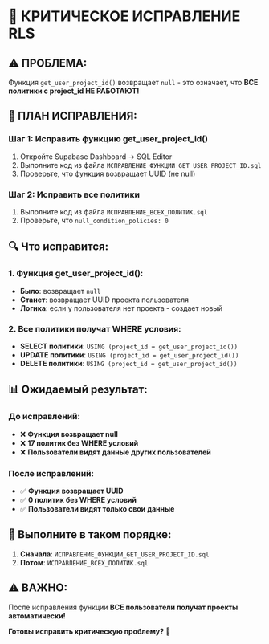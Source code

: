# 🚨 КРИТИЧЕСКОЕ ИСПРАВЛЕНИЕ RLS

## ⚠️ **ПРОБЛЕМА:**
Функция `get_user_project_id()` возвращает `null` - это означает, что **ВСЕ политики с project_id НЕ РАБОТАЮТ!**

## 🎯 **ПЛАН ИСПРАВЛЕНИЯ:**

### **Шаг 1: Исправить функцию get_user_project_id()**
1. Откройте Supabase Dashboard → SQL Editor
2. Выполните код из файла `ИСПРАВЛЕНИЕ_ФУНКЦИИ_GET_USER_PROJECT_ID.sql`
3. Проверьте, что функция возвращает UUID (не null)

### **Шаг 2: Исправить все политики**
1. Выполните код из файла `ИСПРАВЛЕНИЕ_ВСЕХ_ПОЛИТИК.sql`
2. Проверьте, что `null_condition_policies: 0`

## 🔍 **Что исправится:**

### **1. Функция get_user_project_id():**
- **Было**: возвращает `null`
- **Станет**: возвращает UUID проекта пользователя
- **Логика**: если у пользователя нет проекта - создает новый

### **2. Все политики получат WHERE условия:**
- **SELECT политики**: `USING (project_id = get_user_project_id())`
- **UPDATE политики**: `USING (project_id = get_user_project_id())`
- **DELETE политики**: `USING (project_id = get_user_project_id())`

## 📊 **Ожидаемый результат:**

### **До исправлений:**
- ❌ **Функция возвращает null**
- ❌ **17 политик без WHERE условий**
- ❌ **Пользователи видят данные других пользователей**

### **После исправлений:**
- ✅ **Функция возвращает UUID**
- ✅ **0 политик без WHERE условий**
- ✅ **Пользователи видят только свои данные**

## 🚀 **Выполните в таком порядке:**

1. **Сначала**: `ИСПРАВЛЕНИЕ_ФУНКЦИИ_GET_USER_PROJECT_ID.sql`
2. **Потом**: `ИСПРАВЛЕНИЕ_ВСЕХ_ПОЛИТИК.sql`

## ⚠️ **ВАЖНО:**
После исправления функции **ВСЕ пользователи получат проекты автоматически!**

**Готовы исправить критическую проблему?** 🚨
